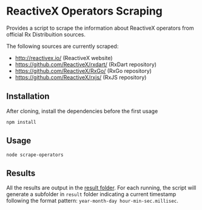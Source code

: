 # ReactiveX Operators Scraping
Provides a script to scrape the information about ReactiveX operators from official Rx Distribuition sources.

The following sources are currently scraped:
* http://reactivex.io/ (ReactiveX website)
* https://github.com/ReactiveX/rxdart/ (RxDart repository)
* https://github.com/ReactiveX/RxGo/ (RxGo repository)
* https://github.com/ReactiveX/rxjs/ (RxJS repository)

## Installation
After cloning, install the dependencies before the first usage 
```terminal
npm install
```

## Usage
```terminal
node scrape-operators
```

## Results
All the results are output in the [result folder](https://github.com/carloszimm/rxoperators-scraping/tree/main/result). For each running, the script will generate a subfolder in `result` folder indicating a current timestamp following the format pattern: `year-month-day hour-min-sec.millisec`.
